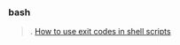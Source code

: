 ### bash 
> . [How to use exit codes in shell scripts](https://www.cyberciti.biz/faq/bash-get-exit-code-of-command/)
